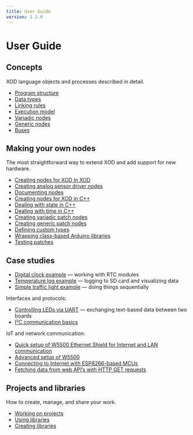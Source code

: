 ```yaml
---
title: User Guide
version: 1.2.0
---
```


# User Guide

## Concepts

XOD language objects and processes described in detail.

- [Program structure](./program-structure/)
- [Data types](./data-types/)
- [Linking rules](./linking-rules/)
- [Execution model](./execution-model/)
- [Variadic nodes](./variadics/)
- [Generic nodes](./generics/)
- [Buses](./buses/)

## Making your own nodes

The most straightforward way to extend XOD and add support for new hardware.

- [Creating nodes for XOD in XOD](./nodes-for-xod-in-xod/)
- [Creating analog sensor driver nodes](./analog-sensor-node/)
- [Documenting nodes](./documenting-nodes/)
- [Creating nodes for XOD in C++](./nodes-for-xod-in-cpp/)
- [Dealing with state in C++](./cpp-state/)
- [Dealing with time in C++](./cpp-time/)
- [Creating variadic patch nodes](./creating-variadics/)
- [Creating generic patch nodes](./creating-generics/)
- [Defining custom types](./custom-types/)
- [Wrapping class-based Arduino libraries](./wrapping-arduino-libraries/)
- [Testing patches](./testing-patches/)

## Case studies

- [Digital clock example](./rtc-example/) — working with RTC modules
- [Temperature log example](./sd-log-example/) — logging to SD card and
  visualizing data
- [Simple traffic light example](./simple-traffic-light/) — doing things
  sequentially

Interfaces and protocols:

- [Controlling LEDs via UART](./uart-led-control) — exchanging text-based data
  between two boards
- [I²C communication basics](./i2c/)

IoT and network communication:

- [Quick setup of W5500 Ethernet Shield for Internet and LAN communication](./w5500-connect/)
- [Advanced setup of W5500](./w5500-advanced/)
- [Connecting to Internet with ESP8266-based MCUs](./esp8266-connect/)
- [Fetching data from web API’s with HTTP GET requests](./http-get/)

## Projects and libraries

How to create, manage, and share your work.

- [Working on projects](./projects/)
- [Using libraries](./using-libraries/)
- [Creating libraries](./creating-libraries/)
